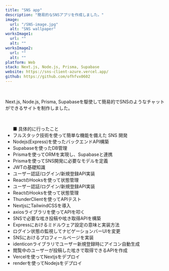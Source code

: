 ```yaml
---
title: "SNS app"
description: "簡易的なSNSアプリを作成しました。"
image:
  url: "/SNS-image.jpg"
  alt: "SNS wallpaper"
worksImage1:
  url: ""
  alt: ""
worksImage2:
  url: ""
  alt: ""
platform: Web
stack: Next.js, Node.js, Prisma, Supabase
website: https://sns-client-azure.vercel.app/
github: https://github.com/ofhfvx0602
---
```

<br>
<p>
Next.js, Node.js, Prisma, Supabaseを駆使して簡易的でSNSのようなチャットができるサイトを制作しました。
</p>

<br>

<ul>
■ 具体的に行ったこと
  <li>フルスタック技術を使って簡単な機能を備えた SNS 開発</li>
  <li>Nodejs(Express)を使ったバックエンドAPI構築</li>
  <li>Supabaseを使ったDB管理</li>
  <li>Prismaを使ってORMを実現し、Supabaseと連携</li>
  <li>Prismaを使ってSNS開発に必要なモデルを定義</li>
  <li>JWTの基礎知識</li>
  <li>ユーザー認証/ログイン/新規登録API実装</li>
  <li>ReactのHooksを使って状態管理</li>
  <li>ユーザー認証/ログイン/新規登録API実装</li>
  <li>ReactのHooksを使って状態管理</li>
  <li>ThunderClientを使ってAPIテスト</li>
  <li>NextjsにTailwindCSSを導入</li>
  <li>axiosライブラリを使ってAPIを叩く</li>
  <li>SNSで必要な呟き投稿や呟き取得APIを構築</li>
  <li>Expressにおけるミドルウェア設定の意味と実装方法</li>
  <li>ログイン状態の監視してナビゲーションバーUIを変更</li>
  <li>SNSにおけるプロフィールページを実装</li>
  <li>identiconライブラリでユーザー新規登録時にアイコン自動生成</li>
  <li>閲覧中のユーザーが投稿した呟きで取得できるAPIを作成</li>
  <li>Vercelを使ってNextjsをデプロイ</li>
  <li>renderを使ってNodejsをデプロイ</li>
</ul>
